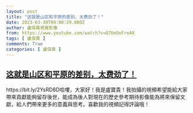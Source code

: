 ```yaml
---
layout: post
title: "这就是山区和平原的差别，太费劲了！"
date: 2023-03-30T09:00:29.000Z
author: 盧保貴視覺影像
from: https://www.youtube.com/watch?v=Q7UeOoFreA0
tags: [ 盧保貴 ]
comments: True
categories: [ 盧保貴 ]
---
```

<!--1680166829000-->
[这就是山区和平原的差别，太费劲了！](https://www.youtube.com/watch?v=Q7UeOoFreA0)
------

<div>
https://bit.ly/2YsRD8D哈嘍，大家好！我是盧寶貴！我拍攝的視頻希望能給大家帶來貢獻能夠留存後世，能成為後人對現在的歷史參考期待影像能為將來保留文獻，給人們帶來更多的意義與思考。喜歡我的視頻記得評論哦！
</div>
